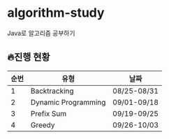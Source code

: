 # algorithm-study
Java로 알고리즘 공부하기

## 🔥진행 현황

| 순번 | 유형 | 날짜          |
|-----|------|-------------|
| 1 | Backtracking | 08/25-08/31 |
| 2 | Dynamic Programming | 09/01-09/18 |
 | 3 | Prefix Sum | 09/19-09/25 |
 | 4 | Greedy | 09/26-10/03 |

